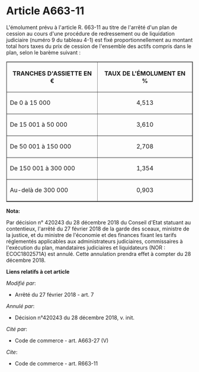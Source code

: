 # Article A663-11

L'émolument prévu à l'article R. 663-11 au titre de l'arrêté d'un plan de cession au cours d'une procédure de redressement ou
de liquidation judiciaire (numéro 9 du tableau 4-1) est fixé proportionnellement au montant total hors taxes du prix de
cession de l'ensemble des actifs compris dans le plan, selon le barème suivant :

<table align="center" border="1">
  <tbody>
    <tr>
      <th>

TRANCHES D'ASSIETTE EN €</th>
      <th>

TAUX DE L'ÉMOLUMENT EN %</th>
    </tr>
    <tr>
      <td align="left">

De 0 à 15 000</td>
      <td align="center">

4,513</td>
    </tr>
    <tr>
      <td align="left">

De 15 001 à 50 000</td>
      <td align="center">

3,610</td>
    </tr>
    <tr>
      <td align="left">

De 50 001 à 150 000</td>
      <td align="center">

2,708</td>
    </tr>
    <tr>
      <td align="left">

De 150 001 à 300 000</td>
      <td align="center">

1,354</td>
    </tr>
    <tr>
      <td align="left">

Au-delà de 300 000</td>
      <td align="center">

0,903</td>
    </tr>
  </tbody>
</table>

**Nota:**

Par décision n° 420243 du 28 décembre 2018 du Conseil d'Etat statuant au contentieux, l'arrêté du 27 février 2018 de la garde
des sceaux, ministre de la justice, et du ministre de l'économie et des finances fixant les tarifs réglementés applicables
aux administrateurs judiciaires, commissaires à l'exécution du plan, mandataires judiciaires et liquidateurs (NOR :
ECOC1802571A) est annulé. Cette annulation prendra effet à compter du 28 décembre 2018.

**Liens relatifs à cet article**

_Modifié par_:

  - Arrêté du 27 février 2018 - art. 7

_Annulé par_:

  - Décision n°420243 du 28 décembre 2018, v. init.

_Cité par_:

  - Code de commerce - art. A663-27 (V)

_Cite_:

  - Code de commerce - art. R663-11
